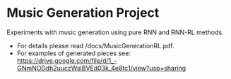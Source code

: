 # Music Generation Project 

Experiments with music generation using pure RNN and RNN-RL methods. 

- For details please read /docs/MusicGenerationRL.pdf. 
- For examples of generated pieces see: https://drive.google.com/file/d/1_-GNmNODdh2uuczWslBVEd03k_4e8tc1/view?usp=sharing 
